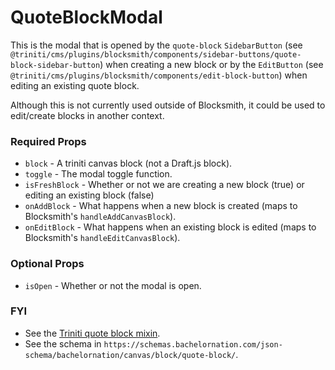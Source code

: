 # QuoteBlockModal

This is the modal that is opened by the `quote-block` `SidebarButton` (see `@triniti/cms/plugins/blocksmith/components/sidebar-buttons/quote-block-sidebar-button`) when creating a new block or by the `EditButton` (see `@triniti/cms/plugins/blocksmith/components/edit-block-button`) when editing an existing quote block.

Although this is not currently used outside of Blocksmith, it could be used to edit/create blocks in another context.

### Required Props
+ `block`        - A triniti canvas block (not a Draft.js block).
+ `toggle`       - The modal toggle function.
+ `isFreshBlock` - Whether or not we are creating a new block (true) or editing an existing block (false)
+ `onAddBlock`   - What happens when a new block is created (maps to Blocksmith's `handleAddCanvasBlock`).
+ `onEditBlock`  - What happens when an existing block is edited (maps to Blocksmith's `handleEditCanvasBlock`).

### Optional Props
+ `isOpen`       - Whether or not the modal is open.

### FYI
+ See the [Triniti quote block mixin](https://github.com/triniti/schemas/tree/master/schemas/triniti/canvas/mixin/quote-block).
+ See the schema in `https://schemas.bachelornation.com/json-schema/bachelornation/canvas/block/quote-block/`.
